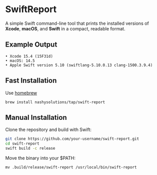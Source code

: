 # SwiftReport

A simple Swift command-line tool that prints the installed versions of **Xcode**, **macOS**, and **Swift** in a compact, readable format.

## Example Output
```
• Xcode 15.4 (15F31d)
• macOS: 14.5
• Apple Swift version 5.10 (swiftlang-5.10.0.13 clang-1500.3.9.4)
```

## Fast Installation

Use [homebrew](https://brew.sh)

```
brew install nashysolutions/tap/swift-report
```

## Manual Installation

Clone the repository and build with Swift:

```bash
git clone https://github.com/your-username/swift-report.git
cd swift-report
swift build -c release
```

Move the binary into your $PATH:

```
mv .build/release/swift-report /usr/local/bin/swift-report
```
